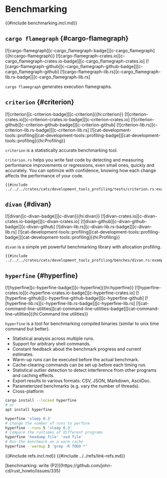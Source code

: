 # Benchmarking

{{#include benchmarking.incl.md}}

## `cargo flamegraph` {#cargo-flamegraph}

[![cargo-flamegraph][c-cargo_flamegraph-badge]][c-cargo_flamegraph]{{hi:cargo-flamegraph}}
[![cargo-flamegraph-crates.io][c-cargo_flamegraph-crates.io-badge]][c-cargo_flamegraph-crates.io]
[![cargo-flamegraph-github][c-cargo_flamegraph-github-badge]][c-cargo_flamegraph-github]
[![cargo-flamegraph-lib.rs][c-cargo_flamegraph-lib.rs-badge]][c-cargo_flamegraph-lib.rs]

`cargo flamegraph` generates execution flamegraphs.

## `criterion` {#criterion}

[![criterion][c-criterion-badge]][c-criterion]{{hi:criterion}}
[![criterion-crates.io][c-criterion-crates.io-badge]][c-criterion-crates.io]
[![criterion-github][c-criterion-github-badge]][c-criterion-github]
[![criterion-lib.rs][c-criterion-lib.rs-badge]][c-criterion-lib.rs]
[![cat-development-tools::profiling][cat-development-tools::profiling-badge]][cat-development-tools::profiling]{{hi:Profiling}}

`criterion` is a statistically accurate benchmarking tool.

`criterion.rs` helps you write fast code by detecting and measuring performance improvements or regressions, even small ones, quickly and accurately. You can optimize with confidence, knowing how each change affects the performance of your code.

```rust,editable
{{#include ../../../crates/cats/development_tools_profiling/tests/criterion.rs:example}}
```

## `divan` {#divan}

[![divan][c-divan-badge]][c-divan]{{hi:divan}}
[![divan-crates.io][c-divan-crates.io-badge]][c-divan-crates.io]
[![divan-github][c-divan-github-badge]][c-divan-github]
[![divan-lib.rs][c-divan-lib.rs-badge]][c-divan-lib.rs]
[![cat-development-tools::profiling][cat-development-tools::profiling-badge]][cat-development-tools::profiling]{{hi:Profiling}}

`divan` is a simple yet powerful benchmarking library with allocation profiling.

```rust,editable
{{#include ../../../crates/cats/development_tools_profiling/benches/divan.rs:example}}
```

## `hyperfine` {#hyperfine}

[![hyperfine][c-hyperfine-badge]][c-hyperfine]{{hi:hyperfine}}
[![hyperfine-crates.io][c-hyperfine-crates.io-badge]][c-hyperfine-crates.io]
[![hyperfine-github][c-hyperfine-github-badge]][c-hyperfine-github]
[![hyperfine-lib.rs][c-hyperfine-lib.rs-badge]][c-hyperfine-lib.rs]
[![cat-command-line-utilities][cat-command-line-utilities-badge]][cat-command-line-utilities]{{hi:Command line utilities}}

`hyperfine` is a tool for benchmarking compiled binaries (similar to unix time command but better).

- Statistical analysis across multiple runs.
- Support for arbitrary shell commands.
- Constant feedback about the benchmark progress and current estimates.
- Warm-up runs can be executed before the actual benchmark.
- Cache-clearing commands can be set up before each timing run.
- Statistical outlier detection to detect interference from other programs and caching effects.
- Export results to various formats: CSV, JSON, Markdown, AsciiDoc.
- Parameterized benchmarks (e.g. vary the number of threads).
- Cross-platform

```sh
cargo install --locked hyperfine
# or
apt install hyperfine
```

```sh
hyperfine 'sleep 0.3'
# Change the number of runs to perform
hyperfine --runs 5 'sleep 0.3'
# Compare the runtimes of different programs
hyperfine 'hexdump file' 'xxd file'
# Run the benchmark on a warm cache
hyperfine --warmup 3 'grep -R TODO *'
```

{{#include refs.incl.md}}
{{#include ../../refs/link-refs.md}}

<div class="hidden">
[benchmarking: write (P2)](https://github.com/john-cd/rust_howto/issues/335)
</div>
